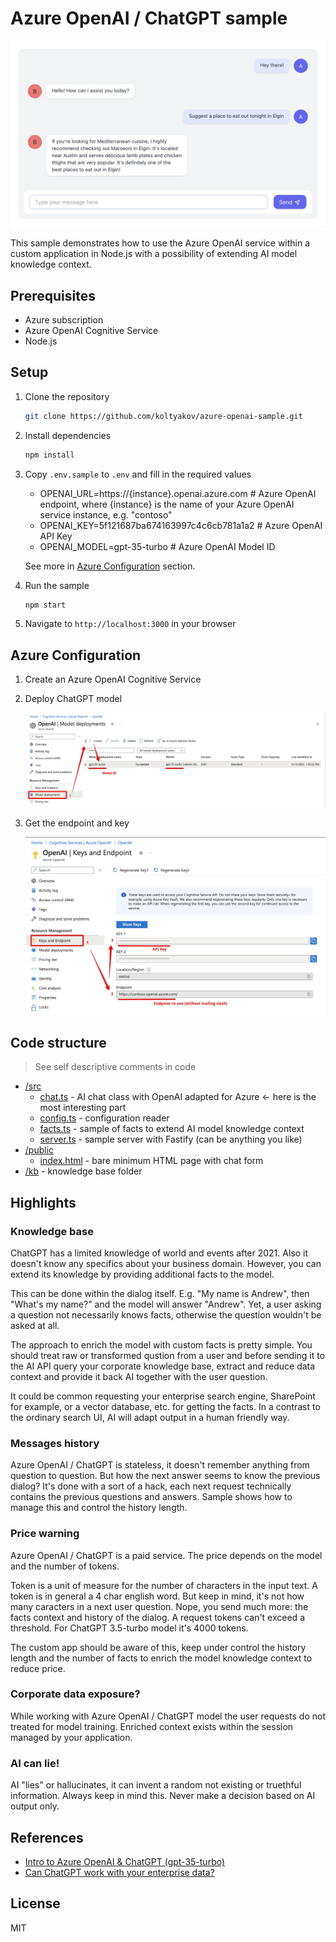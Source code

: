 # Azure OpenAI / ChatGPT sample

![](./assets/chat_sample.jpg)

This sample demonstrates how to use the Azure OpenAI service within a custom application in Node.js with a possibility of extending AI model knowledge context.

## Prerequisites

- Azure subscription
- Azure OpenAI Cognitive Service
- Node.js

## Setup

1. Clone the repository

   ```bash
   git clone https://github.com/koltyakov/azure-openai-sample.git
   ```

2. Install dependencies

   ```bash
   npm install
   ```

3. Copy `.env.sample` to `.env` and fill in the required values

   - OPENAI_URL=https://{instance}.openai.azure.com # Azure OpenAI endpoint, where {instance} is the name of your Azure OpenAI service instance, e.g. "contoso"
   - OPENAI_KEY=5f121687ba674163997c4c6cb781a1a2 # Azure OpenAI API Key
   - OPENAI_MODEL=gpt-35-turbo # Azure OpenAI Model ID

   See more in [Azure Configuration](#azure-configuration) section.

4. Run the sample

   ```bash
   npm start
   ```

5. Navigate to `http://localhost:3000` in your browser

## Azure Configuration

1. Create an Azure OpenAI Cognitive Service

2. Deploy ChatGPT model

   ![](./assets/openai_model.jpg)

3. Get the endpoint and key

   ![](./assets/openai_key.jpg)

## Code structure

> See self descriptive comments in code

- [/src](./src/)
  - [chat.ts](./src/chat.ts) - AI chat class with OpenAI adapted for Azure <- here is the most interesting part
  - [config.ts](./src/config.ts) - configuration reader
  - [facts.ts](./src/facts.ts) - sample of facts to extend AI model knowledge context
  - [server.ts](./src/server.ts) - sample server with Fastify (can be anything you like)
- [/public](./public/)
  - [index.html](./public/index.html) - bare minimum HTML page with chat form
- [/kb](./kb/) - knowledge base folder

## Highlights

### Knowledge base

ChatGPT has a limited knowledge of world and events after 2021. Also it doesn't know any specifics about your business domain. However, you can extend its knowledge by providing additional facts to the model.

This can be done within the dialog itself. E.g. "My name is Andrew", then "What's my name?" and the model will answer "Andrew". Yet, a user asking a question not necessarily knows facts, otherwise the question wouldn't be asked at all.

The approach to enrich the model with custom facts is pretty simple. You should treat raw or transformed qustion from a user and before sending it to the AI API query your corporate knowledge base, extract and reduce data context and provide it back AI together with the user question.

It could be common requesting your enterprise search engine, SharePoint for example, or a vector database, etc. for getting the facts. In a contrast to the ordinary search UI, AI will adapt output in a human friendly way.

### Messages history

Azure OpenAI / ChatGPT is stateless, it doesn't remember anything from question to question. But how the next answer seems to know the previous dialog? It's done with a sort of a hack, each next request technically contains the previous questions and answers. Sample shows how to manage this and control the history length.

### Price warning

Azure OpenAI / ChatGPT is a paid service. The price depends on the model and the number of tokens.

Token is a unit of measure for the number of characters in the input text. A token is in general a 4 char english word. But keep in mind, it's not how many caracters in a next user question. Nope, you send much more: the facts context and history of the dialog. A request tokens can't exceed a threshold. For ChatGPT 3.5-turbo model it's 4000 tokens.

The custom app should be aware of this, keep under control the history length and the number of facts to enrich the model knowledge context to reduce price.

### Corporate data exposure?

While working with Azure OpenAI / ChatGPT model the user requests do not treated for model training. Enriched context exists within the session managed by your application.

### AI can lie!

AI "lies" or hallucinates, it can invent a random not existing or truethful information. Always keep in mind this. Never make a decision based on AI output only.

## References

- [Intro to Azure OpenAI & ChatGPT (gpt-35-turbo)](https://www.youtube.com/watch?v=jskenvwlnAI)
- [Can ChatGPT work with your enterprise data?](https://www.youtube.com/watch?v=tW2EA4aZ_YQ)

## License

MIT
